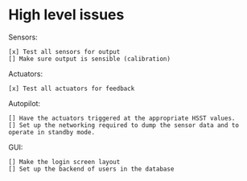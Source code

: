 # High level issues

Sensors:

	[x] Test all sensors for output
	[] Make sure output is sensible (calibration)
	
Actuators:

	[x] Test all actuators for feedback

Autopilot:

	[] Have the actuators triggered at the appropriate HSST values. 
	[] Set up the networking required to dump the sensor data and to operate in standby mode.

GUI:

	[] Make the login screen layout
	[] Set up the backend of users in the database
